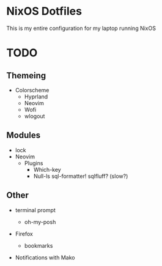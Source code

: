 # NixOS Dotfiles
This is my entire configuration for my laptop running NixOS
# TODO
## Themeing
- Colorscheme
    - Hyprland
    - Neovim
    - Wofi
    - wlogout

## Modules
- lock
- Neovim
    - Plugins
        - Which-key
        - Null-ls
            sql-formatter!
            sqlfluff? (slow?)

## Other
- terminal prompt
    - oh-my-posh

- Firefox
    - bookmarks

- Notifications with Mako
